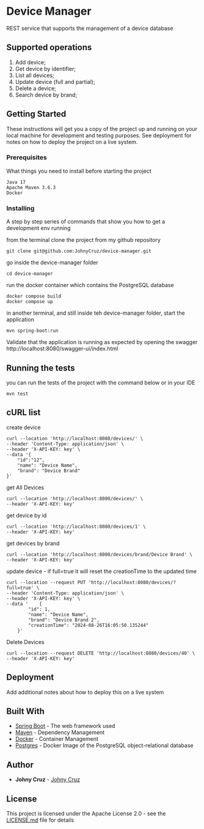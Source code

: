 
# Device Manager

REST service that supports the management of a device database

## Supported operations
1. Add device;
2. Get device by identifier;
3. List all devices;
4. Update device (full and partial);
5. Delete a device;
6. Search device by brand;

## Getting Started

These instructions will get you a copy of the project up and running on your local machine for development and testing purposes. See deployment for notes on how to deploy the project on a live system.

### Prerequisites

What things you need to install before starting the project

```
Java 17
Apache Maven 3.6.3
Docker
```

### Installing

A step by step series of commands that show you how to get a development env running

from the terminal clone the project from my github repository

```
git clone git@github.com:JohnyCruz/device-manager.git
```
go inside the device-manager folder

```
cd device-manager
```
run the docker container which contains the PostgreSQL database

```
docker compose build
docker compose up
```
in another terminal, and still inside teh device-manager folder, start the application 

```
mvn spring-boot:run
```

Validate that the application is running as expected by opening the swagger http://localhost:8080/swagger-ui/index.html

## Running the tests

you can run the tests of the project with the command below or in your IDE

```
mvn test
```

## cURL list

create device
```
curl --location 'http://localhost:8080/devices/' \
--header 'Content-Type: application/json' \
--header 'X-API-KEY: key' \
--data '{
    "id":"12",
    "name": "Device Name",
    "brand": "Device Brand"
}'
```

get All Devices
```
curl --location 'http://localhost:8080/devices/' \
--header 'X-API-KEY: key'
```


get device by id
```
curl --location 'http://localhost:8080/devices/1' \
--header 'X-API-KEY: key'
```

get devices by brand
```
curl --location 'http://localhost:8080/devices/brand/Device Brand' \
--header 'X-API-KEY: key'
```

update device - if full=true it will reset the creationTime to the updated time
```
curl --location --request PUT 'http://localhost:8080/devices/?full=true' \
--header 'Content-Type: application/json' \
--header 'X-API-KEY: key' \
--data '    {
        "id": 1,
        "name": "Device Name",
        "brand": "Device Brand 2",
        "creationTime": "2024-08-26T16:05:50.135244"
    }'
```

Delete Devices
```
curl --location --request DELETE 'http://localhost:8080/devices/40' \
--header 'X-API-KEY: key'
```

## Deployment

Add additional notes about how to deploy this on a live system

## Built With

* [Spring Boot](https://spring.io/projects/spring-boot) - The web framework used
* [Maven](https://maven.apache.org/) - Dependency Management
* [Docker](https://www.docker.com/) - Container Management
* [Postgres](https://maven.apache.org/) - Docker Image of the PostgreSQL object-relational database 

## Author

* **Johny Cruz** - [Johny Cruz](https://www.linkedin.com/in/johnycruz/)

## License

This project is licensed under the Apache License 2.0 - see the [LICENSE.md](LICENSE.md) file for details